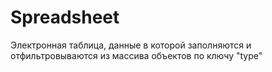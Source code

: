 # Spreadsheet

Электронная таблица, данные в которой заполняются и отфильтровываются из массива объектов по ключу "type"

